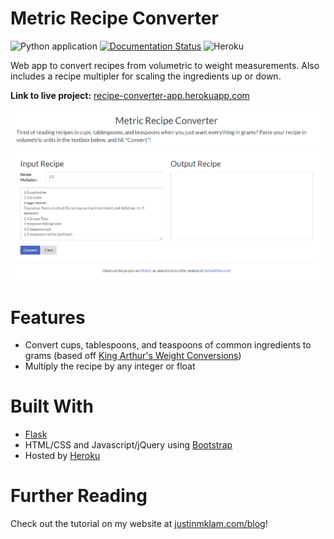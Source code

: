 # Metric Recipe Converter

![Python application](https://github.com/justinmklam/recipe-converter/workflows/Python%20application/badge.svg?branch=master) [![Documentation Status](https://readthedocs.org/projects/recipe-converter/badge/?version=latest)](https://recipe-converter.readthedocs.io/en/latest/?badge=latest) ![Heroku](https://heroku-badge.herokuapp.com/?app=recipe-converter-app)


Web app to convert recipes from volumetric to weight measurements. Also includes a recipe multipler for scaling the ingredients up or down.

**Link to live project:** [recipe-converter-app.herokuapp.com](http://recipe-converter-app.herokuapp.com/)

![Web App Screencap](docs/imgs/web-screencap.PNG)

# Features

+ Convert cups, tablespoons, and teaspoons of common ingredients to grams (based off [King Arthur's Weight Conversions](https://www.kingarthurflour.com/learn/ingredient-weight-chart.html))
+ Multiply the recipe by any integer or float

# Built With
+ [Flask](http://flask.pocoo.org/)
+ HTML/CSS and Javascript/jQuery using [Bootstrap](http://getbootstrap.com/)
+ Hosted by [Heroku](https://www.heroku.com/)

# Further Reading
Check out the tutorial on my website at [justinmklam.com/blog](http://justinmklam.com/posts/2018/04/python-flask-heroku-tutorial/)!

